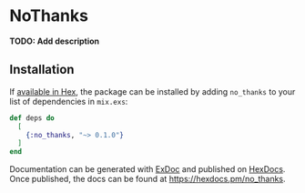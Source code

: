 # NoThanks

**TODO: Add description**

## Installation

If [available in Hex](https://hex.pm/docs/publish), the package can be installed
by adding `no_thanks` to your list of dependencies in `mix.exs`:

```elixir
def deps do
  [
    {:no_thanks, "~> 0.1.0"}
  ]
end
```

Documentation can be generated with [ExDoc](https://github.com/elixir-lang/ex_doc)
and published on [HexDocs](https://hexdocs.pm). Once published, the docs can
be found at <https://hexdocs.pm/no_thanks>.

